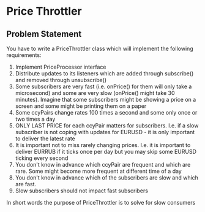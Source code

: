 # Price Throttler

## Problem Statement


You have to write a PriceThrottler class which will implement the following requirements:
1) Implement PriceProcessor interface
2) Distribute updates to its listeners which are added through subscribe() and
removed through unsubscribe()
3) Some subscribers are very fast (i.e. onPrice() for them will only take a microsecond) and some are very slow
(onPrice() might take 30 minutes). Imagine that some subscribers might be showing a price on a screen and some
might be printing them on a paper
4) Some ccyPairs change rates 100 times a second and some only once or two times a day
5) ONLY LAST PRICE for each ccyPair matters for subscribers. I.e. if a slow subscriber is not coping
with updates for EURUSD - it is only important to deliver the latest rate
6) It is important not to miss rarely changing prices. I.e. it is important to deliver EURRUB if it ticks once
per day but you may skip some EURUSD ticking every second
7) You don't know in advance which ccyPair are frequent and which are rare. Some might become more frequent
at different time of a day
8) You don't know in advance which of the subscribers are slow and which are fast.
9) Slow subscribers should not impact fast subscribers

In short words the purpose of PriceThrottler is to solve for slow consumers

